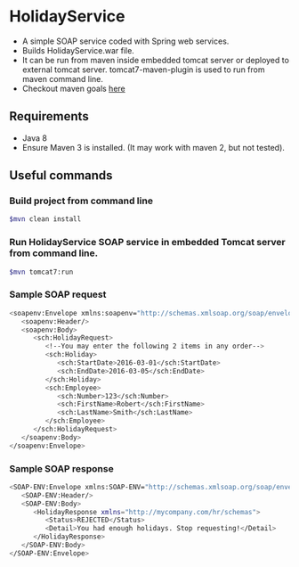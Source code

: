 # HolidayService
* A simple SOAP service coded with Spring web services.
* Builds HolidayService.war file.
* It can be run from maven inside embedded tomcat server or deployed to external tomcat server.
tomcat7-maven-plugin is used to run from maven command line.
* Checkout maven goals [here](https://tomcat.apache.org/maven-plugin-2.0/tomcat7-maven-plugin/plugin-info.html)

## Requirements
* Java 8
* Ensure Maven 3 is installed. (It may work with maven 2, but not tested).

## Useful commands

### Build project from command line
```bash
$mvn clean install
```

### Run HolidayService SOAP service in embedded Tomcat server from command line.
```bash
$mvn tomcat7:run
```

### Sample SOAP request
```bash
<soapenv:Envelope xmlns:soapenv="http://schemas.xmlsoap.org/soap/envelope/" xmlns:sch="http://mycompany.com/hr/schemas">
   <soapenv:Header/>
   <soapenv:Body>
      <sch:HolidayRequest>
         <!--You may enter the following 2 items in any order-->
         <sch:Holiday>
            <sch:StartDate>2016-03-01</sch:StartDate>
            <sch:EndDate>2016-03-05</sch:EndDate>
         </sch:Holiday>
         <sch:Employee>
            <sch:Number>123</sch:Number>
            <sch:FirstName>Robert</sch:FirstName>
            <sch:LastName>Smith</sch:LastName>
         </sch:Employee>
      </sch:HolidayRequest>
   </soapenv:Body>
</soapenv:Envelope>
```

### Sample SOAP response
```bash
<SOAP-ENV:Envelope xmlns:SOAP-ENV="http://schemas.xmlsoap.org/soap/envelope/">
   <SOAP-ENV:Header/>
   <SOAP-ENV:Body>
      <HolidayResponse xmlns="http://mycompany.com/hr/schemas">
         <Status>REJECTED</Status>
         <Detail>You had enough holidays. Stop requesting!</Detail>
      </HolidayResponse>
   </SOAP-ENV:Body>
</SOAP-ENV:Envelope>
```
